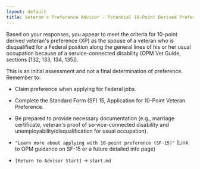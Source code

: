 ```yaml
---
layout: default
title: Veteran's Preference Advisor - Potential 10-Point Derived Preference (XP) - Spouse
---
```


Based on your responses, you appear to meet the criteria for 10-point derived veteran's preference (XP) as the spouse of a veteran who is disqualified for a Federal position along the general lines of his or her usual occupation because of a service-connected disability (OPM Vet Guide, sections [132, 133, 134, 135]).

This is an initial assessment and not a final determination of preference. Remember to:
* Claim preference when applying for Federal jobs.
* Complete the Standard Form (SF) 15, Application for 10-Point Veteran Preference.
* Be prepared to provide necessary documentation (e.g., marriage certificate, veteran's proof of service-connected disability and unemployability/disqualification for usual occupation).

* `"Learn more about applying with 10-point preference (SF-15)"` (Link to OPM guidance on SF-15 or a future detailed info page)
* `[Return to Advisor Start]` -> `start.md`
